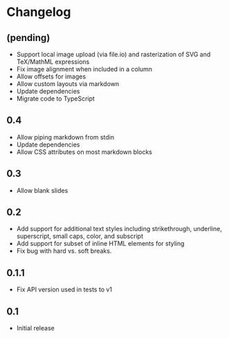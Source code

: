 # Changelog

## (pending)

* Support local image upload (via file.io) and rasterization of SVG and TeX/MathML expressions
* Fix image alignment when included in a column
* Allow offsets for images
* Allow custom layouts via markdown
* Update dependencies
* Migrate code to TypeScript

## 0.4

* Allow piping markdown from stdin
* Update dependencies
* Allow CSS attributes on most markdown blocks

## 0.3

* Allow blank slides

## 0.2

* Add support for additional text styles including strikethrough,
  underline, superscript, small caps, color, and subscript
* Add support for subset of inline HTML elements for styling
* Fix bug with hard vs. soft breaks.

## 0.1.1

* Fix API version used in tests to v1

## 0.1

* Initial release
